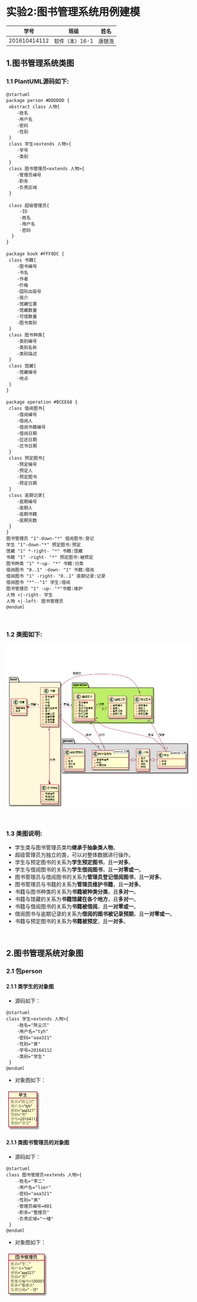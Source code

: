 # 实验2:图书管理系统用例建模

|学号|班级|姓名|
|----|------|----|
|201610414112|软件（本）16-1|唐银浩|
## 1.图书管理系统类图
### 1.1 PlantUML源码如下:
```puml
@startuml
package person #DDDDDD {
 abstract class 人物{
    -姓名
    -用户名
    -密码
    -性别
 }
 class 学生<extends 人物>{
    -学号
    -类别
 }
 class 图书管理员<extends 人物>{
    -管理员编号
    -职务
    -负责区域
 }

 class 超级管理员{
     -ID
     -姓名
     -用户名
     -密码
  }
}

package book #FFF8DC {
 class 书籍{
    -图书编号
    -书名
    -作者
    -价格
    -国际出版号
    -简介
    -馆藏位置
    -馆藏数量
    -可借数量
    -图书类别
 }
 class 图书种类{
    -类别编号
    -类别名称
    -类别描述
 }
 class 馆藏{
    -馆藏编号
    -地点
 }
}

package operation #BCEE68 {
 class 借阅图书{
    -借阅编号
    -借阅人
    -借阅书籍编号
    -借阅日期
    -应还日期
    -还书日期
 }
 class 预定图书{
    -预定编号
    -预定人
    -预定图书
    -预定日期
 }
 class 逾期记录{
    -逾期编号
    -逾期人
    -逾期书籍
    -逾期天数
 }
}
图书管理员 "1"-down-"*" 借阅图书:登记
学生 "1"-down-"*" 预定图书:预定
馆藏 "1" *-right- "*" 书籍:馆藏
书籍 "1" -right- "*" 预定图书:被预定
图书种类 "1" *-up- "*" 书籍:分类
借阅图书 "0..1" -down- "1" 书籍:借阅
借阅图书 "1" -right- "0..1" 逾期记录:记录
借阅图书 "*"--"1" 学生:借阅
图书管理员 "1" -up- "*"书籍:维护
人物 <|-right- 学生
人物 <|-left- 图书管理员
@enduml
```
<br>

### 1.2 类图如下:

![img](./picture/libraryManager.png)

<br>

### 1.3 类图说明:
* 学生类与图书管理员类均**继承于抽象类人物**。
* 超级管理员为独立的类，可以对整体数据进行操作。
* 学生与预定图书的关系为**学生预定图书**，且**一对多**。
* 学生与借阅图书的关系为**学生借阅图书**，且**一对零或一**。
* 图书管理员与借阅图书的关系为**管理员登记借阅图书**，且**一对多**。
* 图书管理员与书籍的关系为**管理员维护书籍**，且**一对多**。
* 书籍与图书种类的关系为**书籍被种类分类**，且**多对一**。
* 书籍与馆藏的关系为**书籍馆藏在各个地方**，且**多对一**。
* 书籍与借阅图书的关系为**书籍被借阅**，且**一对零或一**。
* 借阅图书与逾期记录的关系为**借阅的图书被记录预期**，且**一对零或一**。
* 书籍与预定图书的关系为**书籍被预定**，且**一对多**。

<br>

## 2.图书管理系统对象图
### 2.1 包**person**
#### 2.1.1 类**学生**的对象图
* 源码如下：
```puml
@startuml
class 学生<extends 人物>{
    -姓名="陈尘沉"
    -用户名="tyh"
    -密码="aaa321"
    -性别="男"
    -学号=20164112
    -类别="学生"
 }
@enduml
```
* 对象图如下：

![img](./picture/student.png)

#### 2.1.1 类**图书管理员**的对象图
* 源码如下：
```puml
@startuml
class 图书管理员<extends 人物>{
    -姓名="李二"
    -用户名="lier"
    -密码="aaa321"
    -性别="男"
    -管理员编号=001
    -职务="整理员"
    -负责区域="一楼"
 }
@enduml
```
* 对象图如下：

![img](./picture/manager.png)
